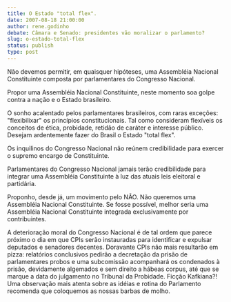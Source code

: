 ```yaml
---
title: O Estado "total flex". 
date: 2007-08-18 21:00:00
author: rene.godinho
debate: Câmara e Senado: presidentes vão moralizar o parlamento?
slug: o-estado-total-flex
status: publish 
type: post
---
```


Não devemos permitir, em quaisquer hipóteses, uma Assembléia Nacional Constituinte composta por parlamentares do Congresso Nacional.  

Propor uma Assembléia Nacional Constituinte, neste momento soa golpe contra a nação e o Estado brasileiro.   

O sonho acalentado pelos parlamentares brasileiros, com raras exceções: "flexibilixar" os princípios constitucionais. Tal como consideram flexíveis os conceitos de ética, probidade, retidão de caráter e interesse público. Desejam ardentemente fazer do Brasil o Estado "total flex".  

Os inquilinos do Congresso Nacional não reúnem credibilidade para exercer o supremo encargo de Constituinte.  

Parlamentares do Congresso Nacional jamais terão credibilidade para integrar uma Assembléia Constituinte à luz das atuais leis eleitoral e partidária.   

Proponho, desde já, um movimento pelo NÃO. Não queremos uma Assembléia Nacional Constituinte. Se fosse possível, melhor seria uma Assembléia Nacional Constituinte integrada exclusivamente por contribuintes.   

A deterioração moral do Congresso Nacional é de tal ordem que parece próximo o dia em que CPIs serão instauradas para identificar e expulsar deputados e senadores decentes. Doravante CPIs não mais resultarão em pizza: relatórios conclusivos pedirão a decretação da prisão de parlamentares probos e uma subcomissão acompanhará os condenados à prisão, devidamente algemados e sem direito a hábeas corpus, até que se marque a data do julgamento no Tribunal da Probidade. Ficção Kafkiana?! Uma observação mais atenta sobre as idéias e rotina do Parlamento recomenda que coloquemos as nossas barbas de molho.
